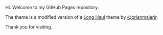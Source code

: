 Hi. Welcome to my GitHub Pages repository.

The theme is a modified version of a [Long Haul](http://github.com/brianmaierjr/long-haul) theme by [@brianmaierjr](https://twitter.com/brianmaierjr).

Thank you for visiting.

